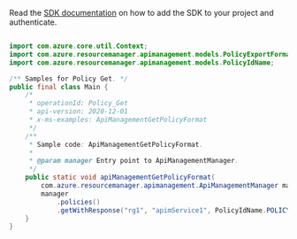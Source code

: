 Read the [SDK documentation](https://github.com/Azure/azure-sdk-for-java/blob/azure-resourcemanager-apimanagement_1.0.0-beta.2/sdk/apimanagement/azure-resourcemanager-apimanagement/README.md) on how to add the SDK to your project and authenticate.

```java

import com.azure.core.util.Context;
import com.azure.resourcemanager.apimanagement.models.PolicyExportFormat;
import com.azure.resourcemanager.apimanagement.models.PolicyIdName;

/** Samples for Policy Get. */
public final class Main {
    /*
     * operationId: Policy_Get
     * api-version: 2020-12-01
     * x-ms-examples: ApiManagementGetPolicyFormat
     */
    /**
     * Sample code: ApiManagementGetPolicyFormat.
     *
     * @param manager Entry point to ApiManagementManager.
     */
    public static void apiManagementGetPolicyFormat(
        com.azure.resourcemanager.apimanagement.ApiManagementManager manager) {
        manager
            .policies()
            .getWithResponse("rg1", "apimService1", PolicyIdName.POLICY, PolicyExportFormat.RAWXML, Context.NONE);
    }
}
```
